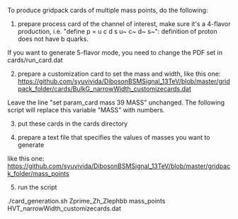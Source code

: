 To produce gridpack cards of multiple mass points, do the following:

1) prepare process card of the channel of interest, make sure it's 
 a 4-flavor production, i.e. "define p = u c d s u~ c~ d~ s~": definition 
 of proton does not have b quarks.

 If you want to generate 5-flavor mode, you need to change the PDF set in 
 cards/run_card.dat

2) prepare a customization card to set the mass and width, 
like this one:
https://github.com/syuvivida/DibosonBSMSignal_13TeV/blob/master/gridpack_folder/cards/BulkG_narrowWidth_customizecards.dat

Leave the line "set param_card mass 39 MASS" unchanged. The following 
script will replace this variable "MASS" with numbers.

3) put these cards in the cards directory

4) prepare a text file that specifies the values of masses you want to 
generate 

like this one:
https://github.com/syuvivida/DibosonBSMSignal_13TeV/blob/master/gridpack_folder/mass_points

5) run the script

./card_generation.sh Zprime_Zh_Zlephbb mass_points HVT_narrowWidth_customizecards.dat

